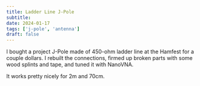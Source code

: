 ```yaml
---
title: Ladder Line J-Pole
subtitle: 
date: 2024-01-17
tags: ['j-pole', 'antenna']
draft: false
---
```


I bought a project J-Pole 
made of 450-ohm ladder line
at the Hamfest 
for a couple dollars.
I rebuilt the connections, 
firmed up broken parts with some wood splints and tape,
and tuned it with NanoVNA.

It works pretty nicely for 2m and 70cm.
